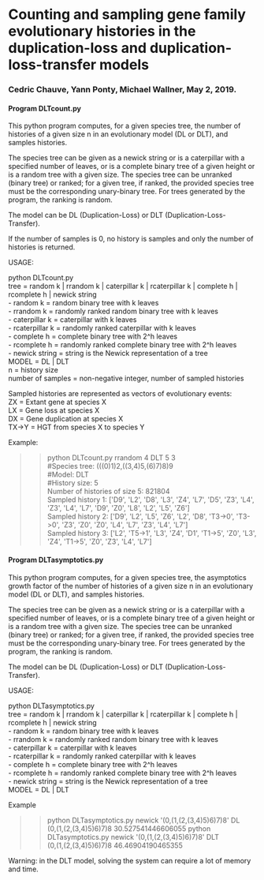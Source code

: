# Counting and sampling gene family evolutionary histories in the duplication-loss and duplication-loss-transfer models
### Cedric Chauve, Yann Ponty, Michael Wallner, May 2, 2019.

#### Program DLTcount.py

This python program computes, for a given species tree, the number of histories of a given size n in an evolutionary model (DL or DLT), and samples histories.

The species tree can be given as a newick string or is a caterpillar with a specified number of leaves, or is a complete binary tree of a given height or is a random tree with a given size. The species tree can be unranked (binary tree) or ranked; for a given tree, if ranked, the provided species tree must be the corresponding unary-binary tree. For trees generated by the program, the ranking is random.

The model can be DL (Duplication-Loss) or DLT (Duplication-Loss-Transfer).

If the number of samples is 0, no history is samples and only the number of histories is returned.

USAGE:  

python DLTcount.py <tree> <MODEL> <n> <number of samples>    
tree = random k | rrandom k | caterpillar k | rcaterpillar k | complete h | rcomplete h | newick string  
	- random k = random binary tree with k leaves  
	- rrandom k = randomly ranked random binary tree with k leaves  
	- caterpillar k = caterpillar with k leaves  
	- rcaterpillar k = randomly ranked caterpillar with k leaves  
	- complete h = complete binary tree with 2^h leaves  
	- rcomplete h = randomly ranked complete binary tree with 2^h leaves  
	- newick string = string is the Newick representation of a tree  
MODEL = DL | DLT  
n = history size  
number of samples = non-negative integer, number of sampled histories  

Sampled histories are represented as vectors of evolutionary events:  
ZX = Extant gene at species X  
LX = Gene loss at species X  
DX = Gene duplication at species X  
TX->Y = HGT from species X to species Y  

Example:  
>> python DLTcount.py rrandom 4 DLT 5 3  
#Species tree: (((0)1)2,((3,4)5,(6)7)8)9  
#Model: DLT  
#History size: 5  
Number of histories of size 5: 821804  
Sampled history 1: ['D9', 'L2', 'D8', 'L3', 'Z4', 'L7', 'D5', 'Z3', 'L4', 'Z3', 'L4', 'L7', 'D9', 'Z0', 'L8', 'L2', 'L5', 'Z6']  
Sampled history 2: ['D9', 'L2', 'L5', 'Z6', 'L2', 'D8', 'T3->0', 'T3->0', 'Z3', 'Z0', 'Z0', 'L4', 'L7', 'Z3', 'L4', 'L7']  
Sampled history 3: ['L2', 'T5->1', 'L3', 'Z4', 'D1', 'T1->5', 'Z0', 'L3', 'Z4', 'T1->5', 'Z0', 'Z3', 'L4', 'L7']  

#### Program DLTasymptotics.py  

This python program computes, for a given species tree, the asymptotics growth factor of the number of histories of a given size n in an evolutionary model (DL or DLT), and samples histories.

The species tree can be given as a newick string or is a caterpillar with a specified number of leaves, or is a complete binary tree of a given height or is a random tree with a given size. The species tree can be unranked (binary tree) or ranked; for a given tree, if ranked, the provided species tree must be the corresponding unary-binary tree. For trees generated by the program, the ranking is random.

The model can be DL (Duplication-Loss) or DLT (Duplication-Loss-Transfer).

USAGE:  

python DLTasymptotics.py <tree> <MODEL>  
tree = random k | rrandom k | caterpillar k | rcaterpillar k | complete h | rcomplete h | newick string  
	- random k = random binary tree with k leaves  
	- rrandom k = randomly ranked random binary tree with k leaves  
	- caterpillar k = caterpillar with k leaves  
	- rcaterpillar k = randomly ranked caterpillar with k leaves  
	- complete h = complete binary tree with 2^h leaves  
	- rcomplete h = randomly ranked complete binary tree with 2^h leaves  
	- newick string = string is the Newick representation of a tree  
MODEL = DL | DLT  

Example  
>> python DLTasymptotics.py newick '(0,(1,(2,(3,4)5)6)7)8' DL  
(0,(1,(2,(3,4)5)6)7)8	30.527541446606055 
>> python DLTasymptotics.py newick '(0,(1,(2,(3,4)5)6)7)8' DLT  
(0,(1,(2,(3,4)5)6)7)8	46.46904190465355  

Warning: in the DLT model, solving the system can require a lot of memory and time.
